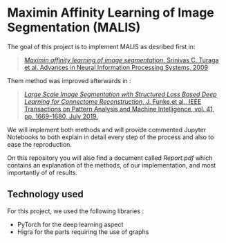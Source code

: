 # Maximin Affinity Learning of Image Segmentation (MALIS)

The goal of this project is to implement MALIS as desribed first in:
> [*Maximin affinity learning of image segmentation*, Srinivas C. Turaga et al. Advances in Neural Information Processing Systems, 2009](http://papers.nips.cc/paper/3887-maximin-affinity-learning-of-image-segmentation)

Them method was improved afterwards in :
> [ *Large Scale Image Segmentation with Structured Loss Based Deep Learning for Connectome Reconstruction*, J. Funke et al., IEEE Transactions on Pattern Analysis and Machine Intelligence, vol. 41, pp. 1669–1680, July 2019.](https://ieeexplore.ieee.org/document/8364622)

We will implement both methods and will provide commented Jupyter Notebooks to both explain in detail every step of the process and also to ease the reproduction.

On this repository you will also find a document called *Report.pdf* which contains an explanation of the methods, of our implementation, and most importantly of of results.

## Technology used

For this project, we used the following libraries :
 - PyTorch for the deep learning aspect
 - Higra for the parts requiring the use of graphs

